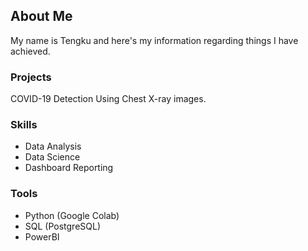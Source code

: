 ## About Me

My name is Tengku and here's my information regarding things I have achieved.

### Projects
COVID-19 Detection Using Chest X-ray images.

### Skills
- Data Analysis
- Data Science
- Dashboard Reporting

### Tools
- Python (Google Colab)
- SQL (PostgreSQL)
- PowerBI




